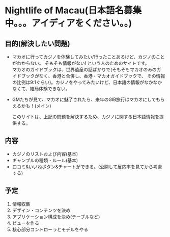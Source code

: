 # Nightlife of Macau(日本語名募集中。。。アイディアをください。。)

## 目的(解決したい問題)
  -  マカオに行ってカジノを体験してみたい/行ったことあるけど、カジノのことがわからない。
  	そもそも情報がない!
  	という人のためのサイトです。  
  	マカオのガイドブックは、世界遺産の話ばかりで(そもそもマカオのみのガイドブックがなく、香港と合併し、香港・マカオガイドブックで、
    その情報の比例は9:1ぐらい)。カジノをやってみたいけど、日本語の情報がなかなかなくて、結局体験できない。  
  - GMたちが見て、マカオに魅了されたら、来年のGIB旅行はマカオにしてもらえるかも！(メイン)

  	このサイトは、上記の問題を解決するため、カジノに関する日本語情報を提供する。
    
## 内容
  - カジノのリストおよび内容(基本)
  - ギャンブルの種類・ルール(基本)
  - 口コミ&いいねボタン&チャートができる。(公開して反応率を見てから考慮する)

## 予定
  1. 情報収集
  2. デザイン・コンテンツを決め
  3. アプリケーション構成を決め(テーブルなど)
  4. ビューを作る
  5. 核心部分コントローラとモデルをやる